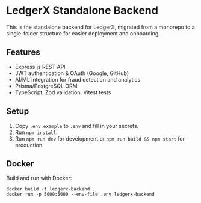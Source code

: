 # LedgerX Standalone Backend

This is the standalone backend for LedgerX, migrated from a monorepo to a single-folder structure for easier deployment and onboarding.

## Features
- Express.js REST API
- JWT authentication & OAuth (Google, GitHub)
- AI/ML integration for fraud detection and analytics
- Prisma/PostgreSQL ORM
- TypeScript, Zod validation, Vitest tests

## Setup
1. Copy `.env.example` to `.env` and fill in your secrets.
2. Run `npm install`.
3. Run `npm run dev` for development or `npm run build && npm start` for production.

## Docker
Build and run with Docker:
```
docker build -t ledgerx-backend .
docker run -p 5000:5000 --env-file .env ledgerx-backend
```
